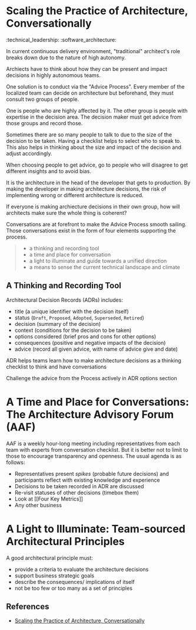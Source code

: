 # Scaling the Practice of Architecture, Conversationally

:technical_leadership: :software_architecture:

In current continuous delivery environment, "traditional" architect's role
breaks down due to the nature of high autonomy.

Archiects have to think about how they can be present and impact decisions in
highly autonomous teams.

One solution is to conduct via the "Advice Process". Every member of the
localized team can decide on architecture but beforehand, they must consult two
groups of people.

One is people who are highly affected by it. The other group is people with
expertise in the decision area. The decision maker must get advice from those
groups and record those.

Sometimes there are so many people to talk to due to the size of the decision
to be taken. Having a checklist helps to select who to speak to. This also
helps in thinking about the size and impact of the decision and adjust
accordingly.

When choosing people to get advice, go to people who will disagree to get
different insights and to avoid bias.

It is the architecture in the head of the developer that gets to production. By
making the developer in making architecture decisions, the risk of implementing
wrong or different architecture is reduced.

If everyone is making archiecture decisions in their own group, how will
architects make sure the whole thing is coherent?

Conversations are at forefront to make the Advice Process smooth sailing. Those
conversations exist in the form of four elements supporting the process.

> - a thinking and recording tool
> - a time and place for conversation
> - a light to illuminate and guide towards a unified direction
> - a means to sense the current technical landscape and climate

## A Thinking and Recording Tool

Architectural Decision Records (ADRs) includes:

- title (a unique identifier with the decision itself)
- status (`Draft`, `Proposed`, `Adopted`, `Superseded`, `Retired`)
- decision (summary of the decision)
- context (conditions for the decision to be taken)
- options considered (brief pros and cons for other options)
- consequences (positive and negative impacts of the decision)
- advice (record all given advice, with name of advice give and date)

ADR helps teams learn how to make architecture decisions as a thinking
checklist to think and have conversations

Challenge the advice from the Process actively in ADR options section

# A Time and Place for Conversations: The Architecture Advisory Forum (AAF)

AAF is a weekly hour-long meeting including representatives from each team with
experts from conversation checklist. But it is better not to limit to those to
encourage transparency and openness. The usual agenda is as follows:

- Representatives present *spikes* (probable future decisions) and participants
reflect with existing knowledge and experience
- Decisions to be taken recorded in ADR are discussed
- Re-visit statuses of other decisions (timebox them)
- Look at [[Four Key Metrics]]
- Any other business

# A Light to Illuminate: Team-sourced Architectural Principles

A good architectural principle must:

- provide a criteria to evaluate the architecture decisions
- support business strategic goals
- describe the consequences/ implications of itself
- not be too few or too many as a set of principles

## References

- [Scaling the Practice of Architecture, Conversationally](https://martinfowler.com/articles/scaling-architecture-conversationally.html)
